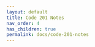 ```yaml
---
layout: default
title: Code 201 Notes
nav_order: 4
has_children: true
permalink: docs/code-201-notes
---
```

